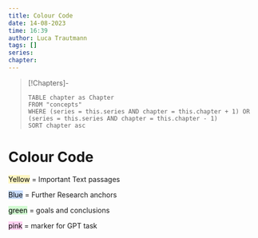 ```yaml
---
title: Colour Code
date: 14-08-2023
time: 16:39
author: Luca Trautmann
tags: []
series:
chapter: 
---
```


> [!Chapters]-
> ```dataview
> TABLE chapter as Chapter
> FROM "concepts"
> WHERE (series = this.series AND chapter = this.chapter + 1) OR (series = this.series AND chapter = this.chapter - 1)
> SORT chapter asc
> ```

# Colour Code

<mark style="background: #FFF3A3A6;">Yellow</mark> = Important Text passages

<mark style="background: #ADCCFFA6;">Blue</mark> = Further Research anchors

<mark style="background: #BBFABBA6;">green</mark> = goals and conclusions

<mark style="background: #FFB8EBA6;">pink</mark> = marker for GPT task











